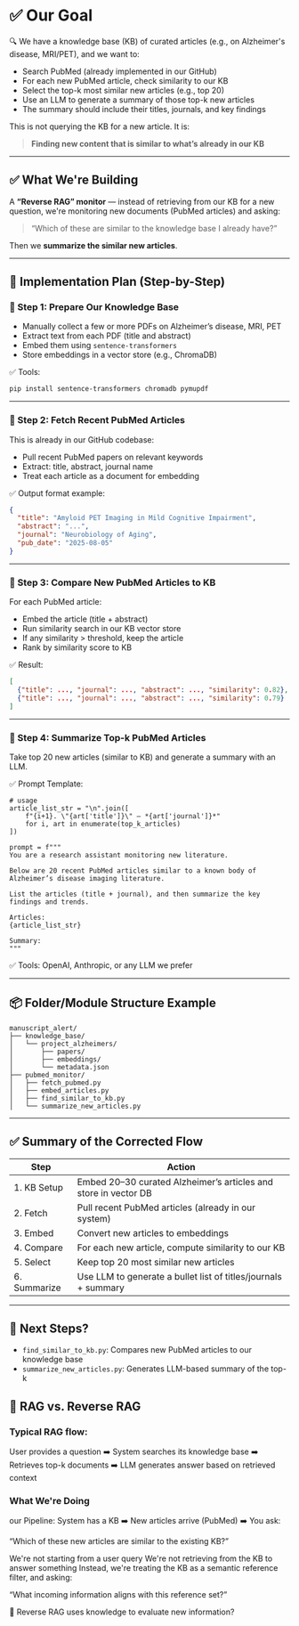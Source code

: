 
# ✅ Our Goal

🔍 We have a knowledge base (KB) of curated articles (e.g., on Alzheimer's disease, MRI/PET), and we want to:

- Search PubMed (already implemented in our GitHub)
- For each new PubMed article, check similarity to our KB
- Select the top-k most similar new articles (e.g., top 20)
- Use an LLM to generate a summary of those top-k new articles
- The summary should include their titles, journals, and key findings

This is not querying the KB for a new article. It is:

> **Finding new content that is similar to what’s already in our KB**

---

## ✅ What We're Building

A **“Reverse RAG” monitor** — instead of retrieving from our KB for a new question, we're monitoring new documents (PubMed articles) and asking:

> “Which of these are similar to the knowledge base I already have?”

Then we **summarize the similar new articles**.

---

## 🧭 Implementation Plan (Step-by-Step)

### 🔹 Step 1: Prepare Our Knowledge Base

- Manually collect a few or more PDFs on Alzheimer’s disease, MRI, PET
- Extract text from each PDF (title and abstract)
- Embed them using `sentence-transformers`
- Store embeddings in a vector store (e.g., ChromaDB)

✅ Tools:
```bash
pip install sentence-transformers chromadb pymupdf
```

---

### 🔹 Step 2: Fetch Recent PubMed Articles

This is already in our GitHub codebase:

- Pull recent PubMed papers on relevant keywords
- Extract: title, abstract, journal name
- Treat each article as a document for embedding

✅ Output format example:
```json
{
  "title": "Amyloid PET Imaging in Mild Cognitive Impairment",
  "abstract": "...",
  "journal": "Neurobiology of Aging",
  "pub_date": "2025-08-05"
}
```

---

### 🔹 Step 3: Compare New PubMed Articles to KB

For each PubMed article:

- Embed the article (title + abstract)
- Run similarity search in our KB vector store
- If any similarity > threshold, keep the article
- Rank by similarity score to KB

✅ Result:
```json
[
  {"title": ..., "journal": ..., "abstract": ..., "similarity": 0.82},
  {"title": ..., "journal": ..., "abstract": ..., "similarity": 0.79}
]
```

---

### 🔹 Step 4: Summarize Top-k PubMed Articles

Take top 20 new articles (similar to KB) and generate a summary with an LLM.

✅ Prompt Template:
```text
# usage
article_list_str = "\n".join([
    f"{i+1}. \"{art['title']}\" — *{art['journal']}*"
    for i, art in enumerate(top_k_articles)
])

prompt = f"""
You are a research assistant monitoring new literature.

Below are 20 recent PubMed articles similar to a known body of Alzheimer’s disease imaging literature.

List the articles (title + journal), and then summarize the key findings and trends.

Articles:
{article_list_str}

Summary:
"""
```

✅ Tools: OpenAI, Anthropic, or any LLM we prefer

---

## 📦 Folder/Module Structure Example

```
manuscript_alert/
├── knowledge_base/
│   └── project_alzheimers/
│       ├── papers/
│       ├── embeddings/
│       └── metadata.json
├── pubmed_monitor/
│   ├── fetch_pubmed.py
│   ├── embed_articles.py
│   ├── find_similar_to_kb.py
│   └── summarize_new_articles.py
```

---

## ✅ Summary of the Corrected Flow

| Step     | Action                                                              |
|----------|----------------------------------------------------------------------|
| 1. KB Setup | Embed 20–30 curated Alzheimer’s articles and store in vector DB  |
| 2. Fetch    | Pull recent PubMed articles (already in our system)             |
| 3. Embed    | Convert new articles to embeddings                                |
| 4. Compare  | For each new article, compute similarity to our KB               |
| 5. Select   | Keep top 20 most similar new articles                             |
| 6. Summarize| Use LLM to generate a bullet list of titles/journals + summary    |

---

## 🚀 Next Steps?

- `find_similar_to_kb.py`: Compares new PubMed articles to our knowledge base
- `summarize_new_articles.py`: Generates LLM-based summary of the top-k


## 🚀 RAG vs. Reverse RAG

### Typical RAG flow:

User provides a question ➡️ System searches its knowledge base ➡️ Retrieves top-k documents ➡️ LLM generates answer based on retrieved context

### What We're Doing 
our Pipeline:
System has a KB ➡️ New articles arrive (PubMed) ➡️ You ask:

“Which of these new articles are similar to the existing KB?”

We're not starting from a user query
We're not retrieving from the KB to answer something
Instead, we're treating the KB as a semantic reference filter, and asking:

“What incoming information aligns with this reference set?”

🔁 Reverse RAG uses knowledge to evaluate new information?

